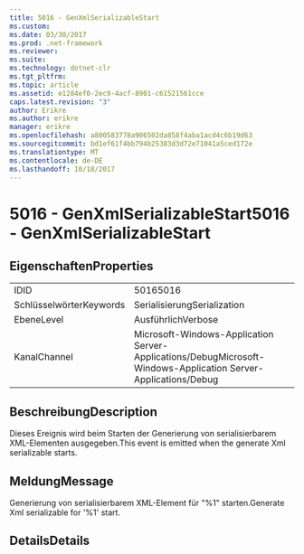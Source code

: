 ```yaml
---
title: 5016 - GenXmlSerializableStart
ms.custom: 
ms.date: 03/30/2017
ms.prod: .net-framework
ms.reviewer: 
ms.suite: 
ms.technology: dotnet-clr
ms.tgt_pltfrm: 
ms.topic: article
ms.assetid: e1284ef0-2ec9-4acf-8901-c61521561cce
caps.latest.revision: "3"
author: Erikre
ms.author: erikre
manager: erikre
ms.openlocfilehash: a800583778a906502da858f4aba1acd4c6b19d63
ms.sourcegitcommit: bd1ef61f4bb794b25383d3d72e71041a5ced172e
ms.translationtype: MT
ms.contentlocale: de-DE
ms.lasthandoff: 10/18/2017
---
```

# <a name="5016---genxmlserializablestart"></a><span data-ttu-id="14f3c-102">5016 - GenXmlSerializableStart</span><span class="sxs-lookup"><span data-stu-id="14f3c-102">5016 - GenXmlSerializableStart</span></span>
## <a name="properties"></a><span data-ttu-id="14f3c-103">Eigenschaften</span><span class="sxs-lookup"><span data-stu-id="14f3c-103">Properties</span></span>  
  
|||  
|-|-|  
|<span data-ttu-id="14f3c-104">ID</span><span class="sxs-lookup"><span data-stu-id="14f3c-104">ID</span></span>|<span data-ttu-id="14f3c-105">5016</span><span class="sxs-lookup"><span data-stu-id="14f3c-105">5016</span></span>|  
|<span data-ttu-id="14f3c-106">Schlüsselwörter</span><span class="sxs-lookup"><span data-stu-id="14f3c-106">Keywords</span></span>|<span data-ttu-id="14f3c-107">Serialisierung</span><span class="sxs-lookup"><span data-stu-id="14f3c-107">Serialization</span></span>|  
|<span data-ttu-id="14f3c-108">Ebene</span><span class="sxs-lookup"><span data-stu-id="14f3c-108">Level</span></span>|<span data-ttu-id="14f3c-109">Ausführlich</span><span class="sxs-lookup"><span data-stu-id="14f3c-109">Verbose</span></span>|  
|<span data-ttu-id="14f3c-110">Kanal</span><span class="sxs-lookup"><span data-stu-id="14f3c-110">Channel</span></span>|<span data-ttu-id="14f3c-111">Microsoft-Windows-Application Server-Applications/Debug</span><span class="sxs-lookup"><span data-stu-id="14f3c-111">Microsoft-Windows-Application Server-Applications/Debug</span></span>|  
  
## <a name="description"></a><span data-ttu-id="14f3c-112">Beschreibung</span><span class="sxs-lookup"><span data-stu-id="14f3c-112">Description</span></span>  
 <span data-ttu-id="14f3c-113">Dieses Ereignis wird beim Starten der Generierung von serialisierbarem XML-Elementen ausgegeben.</span><span class="sxs-lookup"><span data-stu-id="14f3c-113">This event is emitted when the generate Xml serializable starts.</span></span>  
  
## <a name="message"></a><span data-ttu-id="14f3c-114">Meldung</span><span class="sxs-lookup"><span data-stu-id="14f3c-114">Message</span></span>  
 <span data-ttu-id="14f3c-115">Generierung von serialisierbarem XML-Element für "%1" starten.</span><span class="sxs-lookup"><span data-stu-id="14f3c-115">Generate Xml serializable for '%1' start.</span></span>  
  
## <a name="details"></a><span data-ttu-id="14f3c-116">Details</span><span class="sxs-lookup"><span data-stu-id="14f3c-116">Details</span></span>
